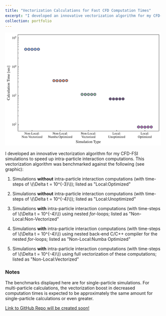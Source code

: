 ```yaml
---
title: "Vectorization Calculations for Fast CFD Computation Times"
excerpt: "I developed an innovative vectorization algorithm for my CFD-FSI simulations to speed up intra-particle interaction computations. Benchmarked against other methods, the vectorization results in an approximately 100x decrease in computation times."
collection: portfolio
---
```



<img width="520" src='/images/vect_times.png'>


I developed an innovative vectorization algorithm for my CFD-FSI simulations to speed up intra-particle interaction computations. This vectorization algorithm was benchmarked against the following (see graphic):

1. Simulations **without** intra-particle interaction computations (with time-steps of \\(\Delta t = 10^{-3}\\)); listed as "Local:Optimized"

2. Simulations **without** intra-particle interaction computations (with time-steps of \\(\Delta t = 10^{-4}\\)); listed as "Local:Unoptimized"

3. Simulations **with** intra-particle interaction computations (with time-steps of \\(\Delta t = 10^{-4}\\)) using nested *for*-loops; listed as "Non-Local:Non-Vectorized"

4. Simulations **with** intra-particle interaction computations (with time-steps of \\(\Delta t = 10^{-4}\\)) using nested back-end C/C++ compiler for the nested *for*-loops; listed as "Non-Local:Numba Optimized"

5. Simulations **with** intra-particle interaction computations (with time-steps of \\(\Delta t = 10^{-4}\\)) using full vectorization of these computations; listed as "Non-Local:Vectorized"


### Notes

The benchmarks displayed here are for single-particle simulations. For multi-particle calculations, the vectorization boost in decreased computation times is expected to be approximately the same amount for single-particle calculations or even greater.

[Link to GitHub Repo will be created soon!]()
